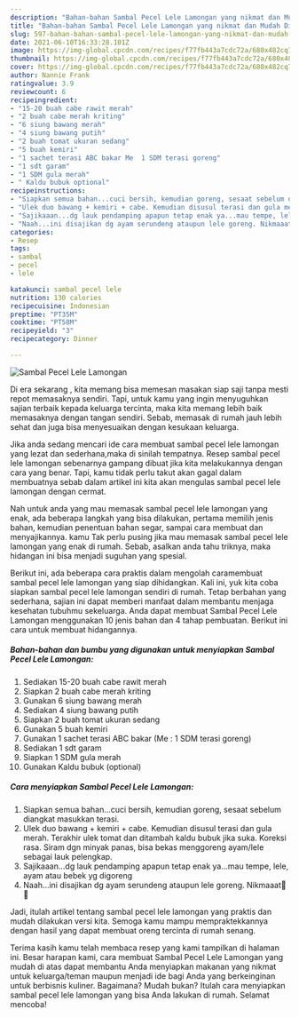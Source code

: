 ```yaml
---
description: "Bahan-bahan Sambal Pecel Lele Lamongan yang nikmat dan Mudah Dibuat"
title: "Bahan-bahan Sambal Pecel Lele Lamongan yang nikmat dan Mudah Dibuat"
slug: 597-bahan-bahan-sambal-pecel-lele-lamongan-yang-nikmat-dan-mudah-dibuat
date: 2021-06-10T16:33:28.101Z
image: https://img-global.cpcdn.com/recipes/f77fb443a7cdc72a/680x482cq70/sambal-pecel-lele-lamongan-foto-resep-utama.jpg
thumbnail: https://img-global.cpcdn.com/recipes/f77fb443a7cdc72a/680x482cq70/sambal-pecel-lele-lamongan-foto-resep-utama.jpg
cover: https://img-global.cpcdn.com/recipes/f77fb443a7cdc72a/680x482cq70/sambal-pecel-lele-lamongan-foto-resep-utama.jpg
author: Nannie Frank
ratingvalue: 3.9
reviewcount: 6
recipeingredient:
- "15-20 buah cabe rawit merah"
- "2 buah cabe merah kriting"
- "6 siung bawang merah"
- "4 siung bawang putih"
- "2 buah tomat ukuran sedang"
- "5 buah kemiri"
- "1 sachet terasi ABC bakar Me  1 SDM terasi goreng"
- "1 sdt garam"
- "1 SDM gula merah"
- " Kaldu bubuk optional"
recipeinstructions:
- "Siapkan semua bahan...cuci bersih, kemudian goreng, sesaat sebelum diangkat masukkan terasi."
- "Ulek duo bawang + kemiri + cabe. Kemudian disusul terasi dan gula merah. Terakhir ulek tomat dan ditambah kaldu bubuk jika suka. Koreksi rasa. Siram dgn minyak panas, bisa bekas menggoreng ayam/lele sebagai lauk pelengkap."
- "Sajikaaan...dg lauk pendamping apapun tetap enak ya...mau tempe, lele, ayam atau bebek yg digoreng"
- "Naah...ini disajikan dg ayam serundeng ataupun lele goreng. Nikmaaat🤤😋"
categories:
- Resep
tags:
- sambal
- pecel
- lele

katakunci: sambal pecel lele 
nutrition: 130 calories
recipecuisine: Indonesian
preptime: "PT35M"
cooktime: "PT58M"
recipeyield: "3"
recipecategory: Dinner

---
```



![Sambal Pecel Lele Lamongan](https://img-global.cpcdn.com/recipes/f77fb443a7cdc72a/680x482cq70/sambal-pecel-lele-lamongan-foto-resep-utama.jpg)

Di era  sekarang , kita memang bisa memesan masakan siap saji tanpa mesti repot memasaknya sendiri. Tapi, untuk kamu yang ingin menyuguhkan sajian terbaik kepada keluarga tercinta, maka kita memang lebih baik memasaknya dengan tangan sendiri. Sebab, memasak di rumah jauh lebih sehat dan juga bisa menyesuaikan dengan kesukaan keluarga.

Jika anda sedang mencari ide cara membuat sambal pecel lele lamongan yang lezat dan sederhana,maka di sinilah tempatnya. Resep sambal pecel lele lamongan  sebenarnya gampang dibuat jika kita melakukannya dengan cara yang benar. Tapi, kamu tidak perlu takut akan gagal dalam membuatnya 
sebab dalam artikel ini kita akan mengulas sambal pecel lele lamongan dengan cermat.  



Nah untuk anda yang mau memasak sambal pecel lele lamongan yang enak, ada beberapa langkah yang bisa dilakukan, pertama memilih jenis bahan, kemudian penentuan bahan segar, sampai cara membuat dan menyajikannya. kamu Tak perlu pusing jika mau memasak sambal pecel lele lamongan yang enak di rumah. Sebab, asalkan anda  tahu triknya, maka hidangan ini bisa menjadi suguhan yang spesial.

Berikut ini, ada beberapa cara praktis  dalam mengolah caramembuat sambal pecel lele lamongan yang siap dihidangkan. Kali ini, yuk kita coba siapkan sambal pecel lele lamongan sendiri di rumah. Tetap berbahan yang sederhana, sajian ini dapat memberi manfaat dalam membantu menjaga kesehatan tubuhmu sekeluarga. Anda dapat membuat Sambal Pecel Lele Lamongan menggunakan 10 jenis bahan dan 4 tahap pembuatan. Berikut ini cara untuk membuat hidangannya.

<!--inarticleads1-->

##### Bahan-bahan dan bumbu yang digunakan untuk menyiapkan Sambal Pecel Lele Lamongan:

1. Sediakan 15-20 buah cabe rawit merah
1. Siapkan 2 buah cabe merah kriting
1. Gunakan 6 siung bawang merah
1. Sediakan 4 siung bawang putih
1. Siapkan 2 buah tomat ukuran sedang
1. Gunakan 5 buah kemiri
1. Gunakan 1 sachet terasi ABC bakar (Me : 1 SDM terasi goreng)
1. Sediakan 1 sdt garam
1. Siapkan 1 SDM gula merah
1. Gunakan  Kaldu bubuk (optional)




<!--inarticleads2-->

##### Cara menyiapkan Sambal Pecel Lele Lamongan:

1. Siapkan semua bahan...cuci bersih, kemudian goreng, sesaat sebelum diangkat masukkan terasi.
1. Ulek duo bawang + kemiri + cabe. Kemudian disusul terasi dan gula merah. Terakhir ulek tomat dan ditambah kaldu bubuk jika suka. Koreksi rasa. Siram dgn minyak panas, bisa bekas menggoreng ayam/lele sebagai lauk pelengkap.
1. Sajikaaan...dg lauk pendamping apapun tetap enak ya...mau tempe, lele, ayam atau bebek yg digoreng
1. Naah...ini disajikan dg ayam serundeng ataupun lele goreng. Nikmaaat🤤😋




Jadi, itulah artikel tentang  sambal pecel lele lamongan  yang praktis dan mudah dilakukan versi kita. Semoga kamu mampu mempraktekkannya dengan hasil yang dapat membuat oreng tercinta di rumah senang. 

Terima kasih kamu telah membaca resep yang kami tampilkan di halaman ini. Besar harapan kami, cara membuat  Sambal Pecel Lele Lamongan yang mudah di atas dapat membantu Anda menyiapkan makanan yang nikmat untuk keluarga/teman maupun menjadi ide bagi Anda yang berkeinginan untuk berbisnis kuliner. Bagaimana? Mudah bukan? Itulah cara menyiapkan sambal pecel lele lamongan yang bisa Anda lakukan di rumah. Selamat mencoba!

